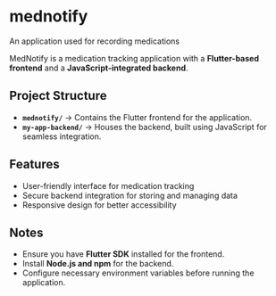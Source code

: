 # mednotify
An application used for recording medications

MedNotify is a medication tracking application with a **Flutter-based frontend** and a **JavaScript-integrated backend**.  

## Project Structure  
- **`mednotify/`** → Contains the Flutter frontend for the application.  
- **`my-app-backend/`** → Houses the backend, built using JavaScript for seamless integration.  

## Features  
- User-friendly interface for medication tracking  
- Secure backend integration for storing and managing data  
- Responsive design for better accessibility  


## Notes  
- Ensure you have **Flutter SDK** installed for the frontend.  
- Install **Node.js and npm** for the backend.  
- Configure necessary environment variables before running the application.  
